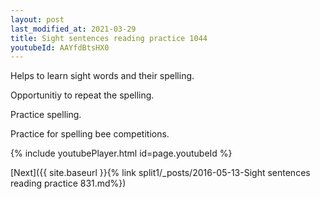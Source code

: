 ```yaml
---
layout: post
last_modified_at: 2021-03-29
title: Sight sentences reading practice 1044
youtubeId: AAYfdBtsHX0
---
```

 
 
Helps to learn sight words and their spelling.

Opportunitiy to repeat the spelling. 

Practice spelling. 
 
Practice for spelling bee competitions. 
 
{% include youtubePlayer.html id=page.youtubeId %}
 
 

[Next]({{ site.baseurl }}{% link  split1/_posts/2016-05-13-Sight sentences reading practice 831.md%})
 
